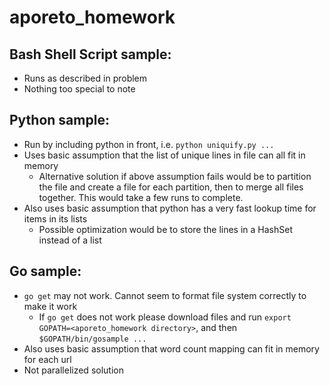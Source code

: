# aporeto_homework

## Bash Shell Script sample:
* Runs as described in problem
* Nothing too special to note

## Python sample:
* Run by including python in front, i.e. `python uniquify.py ...`
* Uses basic assumption that the list of unique lines in file can all fit in memory
  * Alternative solution if above assumption fails would be to partition the file and create a file for each partition, then to merge all files together. This would take a few runs to complete. 
* Also uses basic assumption that python has a very fast lookup time for items in its lists
  * Possible optimization would be to store the lines in a HashSet instead of a list

## Go sample:
* `go get` may not work. Cannot seem to format file system correctly to make it work
  * If `go get` does not work please download files and run `export GOPATH=<aporeto_homework directory>`, and then `$GOPATH/bin/gosample ...`
* Also uses basic assumption that word count mapping can fit in memory for each url
* Not parallelized solution
